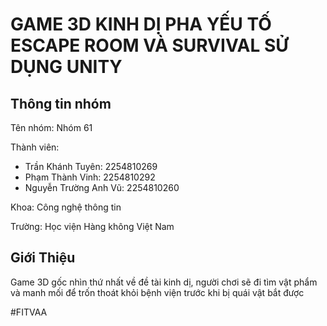 # GAME 3D KINH DỊ PHA YẾU TỐ ESCAPE ROOM VÀ SURVIVAL SỬ DỤNG UNITY

## Thông tin nhóm
Tên nhóm: Nhóm 61

Thành viên:
- Trần Khánh Tuyên: 2254810269
- Phạm Thành Vinh: 2254810292
- Nguyễn Trường Anh Vũ: 2254810260

Khoa: Công nghệ thông tin

Trường: Học viện Hàng không Việt Nam

## Giới Thiệu
Game 3D gốc nhìn thứ nhất về đề tài kinh dị, người chơi sẽ đi tìm vật phẩm và manh mối để trốn thoát khỏi bệnh viện trước khi bị quái vật bắt được

#FITVAA
